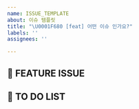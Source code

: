 ```yaml
---
name: ISSUE_TEMPLATE
about: 이슈 템플릿
title: "\U0001F680 [feat] 어떤 이슈 인가요?"
labels: ''
assignees: ''

---
```


## 📌 FEATURE ISSUE
<!-- 작업 목적/내용 -->
## 📝 TO DO LIST 
<!-- 할 업무 -->
